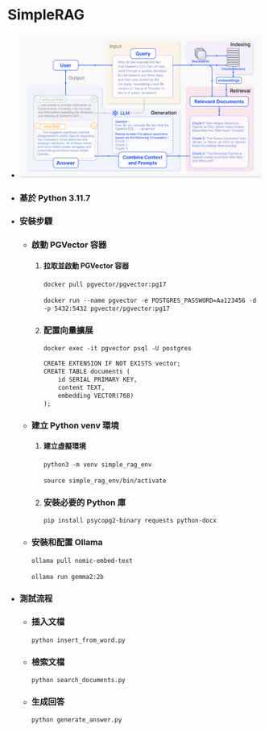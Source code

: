 SimpleRAG
=====
* ### ![image](https://raw.githubusercontent.com/GitHub-WeiChiang/main/refs/heads/master/SimpleRAG/rag_case.png)
* ### 基於 Python 3.11.7
* ### 安裝步驟
    * ### 啟動 PGVector 容器
        1. #### 拉取並啟動 PGVector 容器
            ```
            docker pull pgvector/pgvector:pg17

            docker run --name pgvector -e POSTGRES_PASSWORD=Aa123456 -d -p 5432:5432 pgvector/pgvector:pg17
            ```
        2. ### 配置向量擴展
            ```
            docker exec -it pgvector psql -U postgres
            ```
            ```
            CREATE EXTENSION IF NOT EXISTS vector;
            CREATE TABLE documents (
                id SERIAL PRIMARY KEY,
                content TEXT,
                embedding VECTOR(768)
            );
            ```
    * ### 建立 Python venv 環境
        1. #### 建立虛擬環境
            ```
            python3 -m venv simple_rag_env

            source simple_rag_env/bin/activate
            ```
        2. ### 安裝必要的 Python 庫
            ```
            pip install psycopg2-binary requests python-docx
            ```
    * ### 安裝和配置 Ollama
        ```
        ollama pull nomic-embed-text

        ollama run gemma2:2b
        ```
* ### 測試流程
    * ### 插入文檔
        ```
        python insert_from_word.py
        ```
    * ### 檢索文檔
        ```
        python search_documents.py
        ```
    * ### 生成回答
        ```
        python generate_answer.py
        ```
<br />
